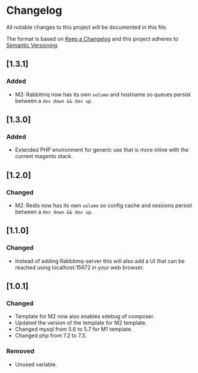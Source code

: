 # Changelog
All notable changes to this project will be documented in this file.

The format is based on [Keep a Changelog](http://keepachangelog.com/en/1.0.0/)
and this project adheres to [Semantic Versioning](http://semver.org/spec/v2.0.0.html).

## [1.3.1]
### Added
- M2: Rabbitmq now has its own `volume` and hostname so queues persist between a `dev down && dev up`.

## [1.3.0]
### Added
- Extended PHP environment for generic use that is more inline with the current magento stack.

## [1.2.0]
### Changed
- M2: Redis now has its own `volume` so config cache and sessions persist between a `dev down && dev up`.

## [1.1.0]
### Changed
- Instead of adding Rabbitmq-server this will also add a UI that can be reached using 
localhost:15672 in your web browser.

## [1.0.1]
### Changed
- Template for M2 now also enables xdebug of composer.
- Updated the version of the template for M2 template.
- Changed mysql from 5.6 to 5.7 for M1 template.
- Changed php from 7.2 to 7.3.

### Removed
- Unused variable.
